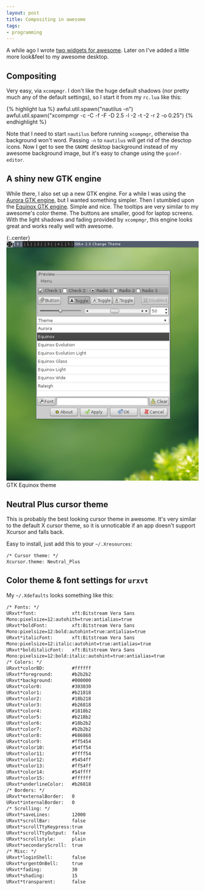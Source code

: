 ```yaml
---
layout: post
title: Compositing in awesome
tags:
- programming
---
```


A while ago I wrote [two widgets for awesome][1]. Later on I've added a little
more look&feel to my awesome desktop.

[1]: /2010/12/04/two-simple-widgets-for-awesome/

## Compositing

Very easy, via `xcompmgr`. I don't like the huge default shadows (nor pretty
much any of the default settings), so I start it from my `rc.lua` like this:

{% highlight lua %}
awful.util.spawn("nautilus -n")
awful.util.spawn("xcompmgr -c -C -f -F -D 2.5 -l -2 -t -2 -r 2 -o 0.25")
{% endhighlight %}

Note that I need to start `nautilus` before running `xcompmgr`, otherwise tha
background won't word. Passing `-n` to `nautilus` will get rid of the desctop
icons. Now I get to see the `GNOME` desktop background instead of my awesome
background image, but it's easy to change using the `gconf-editor`.

## A shiny new GTK engine

While there, I also set up a new GTK engine. For a while I was using the
[Aurora GTK engine][3], but I wanted something simpler. Then I stumbled upon
the [Equinox GTK engine][4].  Simple and nice. The tooltips are very similar to
my awesome's color theme. The buttons are smaller, good for laptop screens.
With the light shadows and fading provided by `xcompmgr`, this engine looks
great and works really well with awesome.

[3]: http://gnome-look.org/content/show.php/Aurora+Gtk+Engine?content=56438
[4]: http://gnome-look.org/content/show.php/Equinox+GTK+Engine?content=121881

{:.center}
![Awesome WM widgets][2]
GTK Equinox theme

[2]: /images/2011/gtk-equinox-theme.png

## Neutral Plus cursor theme

This is probably the best looking cursor theme in awesome. It's very similar to
the default X cursor theme, so it is unnoticable if an app doesn't support
Xcursor and falls back.

Easy to install, just add this to your `~/.Xresources`:

    /* Cursor theme: */
    Xcursor.theme: Neutral_Plus

## Color theme & font settings for `urxvt`

My `~/.Xdefaults` looks something like this:

    /* Fonts: */
    URxvt*font:             xft:Bitstream Vera Sans Mono:pixelsize=12:autohith=true:antialias=true
    URxvt*boldFont:         xft:Bitstream Vera Sans Mono:pixelsize=12:bold:autohint=true:antialias=true
    URxvt*italicFont:       xft:Bitstream Vera Sans Mono:pixelsize=12:italic:autohint=true:antialias=true
    URxvt*bolditalicFont:   xft:Bitstream Vera Sans Mono:pixelsize=12:bold:italic:autohint=true:antialias=true
    /* Colors: */
    URxvt*colorBD:          #ffffff
    URxvt*foreground:       #b2b2b2
    URxvt*background:       #000000
    URxvt*color0:           #303030
    URxvt*color1:           #b21818
    URxvt*color2:           #18b218
    URxvt*color3:           #b26818
    URxvt*color4:           #1818b2
    URxvt*color5:           #b218b2
    URxvt*color6:           #18b2b2
    URxvt*color7:           #b2b2b2
    URxvt*color8:           #686868
    URxvt*color9:           #ff5454
    URxvt*color10:          #54ff54
    URxvt*color11:          #ffff54
    URxvt*color12:          #5454ff
    URxvt*color13:          #ff54ff
    URxvt*color14:          #54ffff
    URxvt*color15:          #ffffff
    URxvt*underlineColor:   #b26818
    /* Borders: */
    URxvt*externalBorder:   0
    URxvt*internalBorder:   0
    /* Scrolling: */
    URxvt*saveLines:        12000
    URxvt*scrollBar:        false
    URxvt*scrollTtyKeypress:true
    URxvt*scrollTtyOutput:  false
    URxvt*scrollstyle:      plain
    URxvt*secondaryScroll:  true
    /* Misc: */
    URxvt*loginShell:       false
    URxvt*urgentOnBell:     true
    URxvt*fading:           30
    URxvt*shading:          15
    URxvt*transparent:      false
